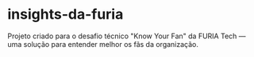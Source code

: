 # insights-da-furia
Projeto criado para o desafio técnico "Know Your Fan" da FURIA Tech — uma solução para entender melhor os fãs da organização.
